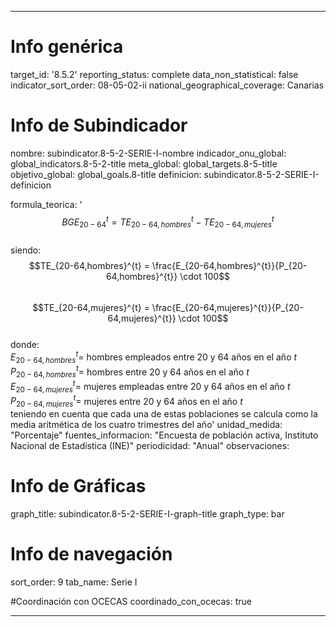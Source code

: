 ---

# Info genérica
target_id: '8.5.2'
reporting_status: complete
data_non_statistical: false
indicator_sort_order: 08-05-02-ii
national_geographical_coverage: Canarias

# Info de Subindicador
nombre: subindicator.8-5-2-SERIE-I-nombre
indicador_onu_global: global_indicators.8-5-2-title
meta_global: global_targets.8-5-title
objetivo_global: global_goals.8-title
definicion: subindicator.8-5-2-SERIE-I-definicion

formula_teorica: '$$BGE_{20-64}^{t} = TE_{20-64,hombres}^{t} - TE_{20-64,mujeres}^{t}$$ <br>
siendo: <br>
$$TE_{20-64,hombres}^{t} = \frac{E_{20-64,hombres}^{t}}{P_{20-64,hombres}^{t}} \cdot 100$$ <br>
$$TE_{20-64,mujeres}^{t} = \frac{E_{20-64,mujeres}^{t}}{P_{20-64,mujeres}^{t}} \cdot 100$$ <br>
donde: <br>
$E_{20-64,hombres}^{t} =$ hombres empleados entre 20 y 64 años en el año $t$ <br>
$P_{20-64,hombres}^{t} =$ hombres entre 20 y 64 años en el año $t$ <br>
$E_{20-64,mujeres}^{t} =$ mujeres empleadas entre 20 y 64 años en el año $t$ <br>
$P_{20-64,mujeres}^{t} =$ mujeres entre 20 y 64 años en el año $t$ <br>
teniendo en cuenta que cada una de estas poblaciones se calcula como la media aritmética de los cuatro trimestres del año'
unidad_medida: "Porcentaje"
fuentes_informacion: "Encuesta de población activa, Instituto Nacional de Estadística (INE)"
periodicidad: "Anual"
observaciones: 

# Info de Gráficas
graph_title: subindicator.8-5-2-SERIE-I-graph-title
graph_type: bar

# Info de navegación
sort_order: 9
tab_name: Serie I

#Coordinación con OCECAS
coordinado_con_ocecas: true

---